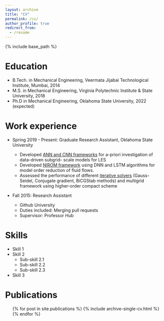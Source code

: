 ```yaml
---
layout: archive
title: "CV"
permalink: /cv/
author_profile: true
redirect_from:
  - /resume
---
```


{% include base_path %}

Education
======
* B.Tech. in Mechanical Engineering, Veermata Jijabai Technological Institute, Mumbai, 2014
* M.S. in Mechanical Engineering, Virginia Polytechnic Institute & State University, 2018
* Ph.D in Mechanical Engineering, Oklahoma State University, 2022 (expected)

Work experience
======
* Spring 2019 - Present: Graduate Research Assistant, Oklahoma State University 
  * Developed [ANN and CNN frameworks](https://github.com/surajp92/2D_Turbulence) for a-priori investigation of data-driven subgrid-   scale models for LES
  * Developed  [NIROM framework](https://github.com/surajp92/DNN-based-NIROM) using DNN and LSTM algorithms for model order reduction of fluid flows.
  * Assessed the performance of different [iterative solvers](https://github.com/surajp92/Research_Codes/tree/master/Compact\%20Schemes) (Gauss-Seidel, Conjugate gradient, BiCGStab methods) and multigrid framework using higher-order compact scheme

* Fall 2015: Research Assistant
  * Github University
  * Duties included: Merging pull requests
  * Supervisor: Professor Hub
  
Skills
======
* Skill 1
* Skill 2
  * Sub-skill 2.1
  * Sub-skill 2.2
  * Sub-skill 2.3
* Skill 3

Publications
======
  <ul>{% for post in site.publications %}
    {% include archive-single-cv.html %}
  {% endfor %}</ul>
  

  
